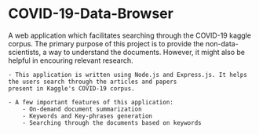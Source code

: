 # COVID-19-Data-Browser
A web application which facilitates searching through the COVID-19 kaggle corpus. The primary purpose of this project is to provide the non-data-scientists, a way to understand the documents. However, it might also be helpful in encouring relevant research.

    - This application is written using Node.js and Express.js. It helps the users search through the articles and papers                       present in Kaggle's COVID-19 corpus. 
    
    - A few important features of this application:
        - On-demand document summarization
        - Keywords and Key-phrases generation
        - Searching through the documents based on keywords
